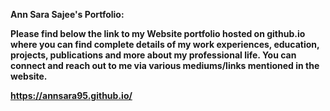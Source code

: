 <b> Ann Sara Sajee's Portfolio:

Please find below the link to my Website portfolio hosted on github.io where you can find complete details of my work experiences, education, projects, publications and more about my professional life. You can connect and reach out to me via various mediums/links mentioned in the website.

https://annsara95.github.io/
</b>
